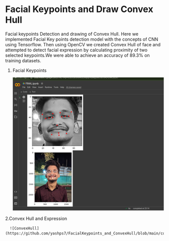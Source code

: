 # Facial Keypoints and Draw Convex Hull
Facial keypoints Detection and drawing of Convex Hull.
Here we implemented Facial Key points detection model with the concepts of CNN using Tensorflow. Then using OpenCV we created Convex Hull of face and attempted to detect facial expression by calculating proximity of two selected keypoints.We were able to achieve an accuracy of 89.3\% on training datasets.

1. Facial Keypoints
   
   ![FacialKeypoints](https://github.com/yashps7/FacialKeypoints_and_ConvexHull/blob/main/keypoints.png)

2.Convex Hull and Expression

      ![ConvexHull](https://github.com/yashps7/FacialKeypoints_and_ConvexHull/blob/main/convexhull.png)
